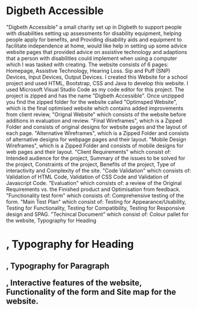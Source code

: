 # Digbeth Accessible
"Digbeth Accessible" a small charity set up in Digbeth to support people with disabilities setting up assessments for disability equipment, helping people apply for benefits, and Providing disability aids and equipment to facilitate independence at home, would like help in setting up some advice website pages that provided advice on assistive technology and adaptions that a person with disabilities could implement when using a computer which I was tasked with creating. The website consists of 6 pages: Homepage, Assistive Technology, Hearing Loss. Sip and Puff (SNP) Devices, Input Devices, Output Devices.  I created this Website for a school project and used HTML, Bootstrap, CSS and Java to develop this website. I used Microsoft Visual Studio Code as my code editor for this project. The project is zipped and has the name "Digbeth Accessible". Once unzipped you find the zipped folder for the website called "Optimsped Website", which is the final optimised website which contains added improvements from client review, "Orignal Website" which consists of the website before additions in evaluation and review.  "Final Wireframes", which is a Zipped Folder and consists of original designs for website pages and the layout of each page.  "Alternative Wireframes", which is a Zipped Folder and consists of alternative designs for webpage pages and their layout. "Mobile Design Wireframes", which is a Zipped Folder and consists of mobile designs for web pages and their layout. "Client Requirements" which consist of: Intended audience for the project, Summary of the issues to be solved for the project, Constraints of the project, Benefits of the project, Type of interactivity and Complexity of the site. "Code Validation" which consists of: Validation of HTML Code, Validation of CSS Code and Validation of Javascript Code. "Evaluation" which consists of: a review of the Original Requirements vs. the Finished product and Optimisation from feedback. "Functionality test form" which consists of: Comprehensive testing of the form. "Main Test Plan" which consist of: Testing for Appearance/Usability, Testing for Functionality, Testing for Compatibility, Testing for Responsive design and SPAG. "Techincal Document" which consist of: Colour pallet for the website, Typography for Heading <H1>, Typography for Heading <H2>, Typography for Paragraph <p>, Interactive features of the website, Functionality of the form and Site map for the website. 
